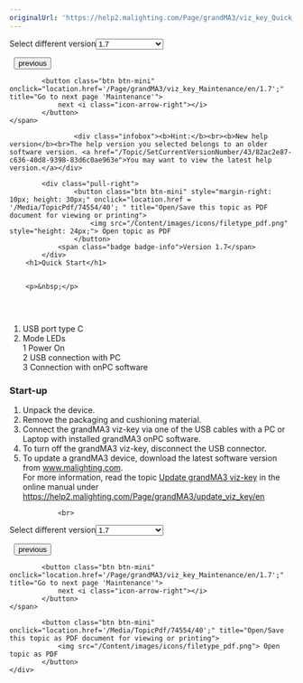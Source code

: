 ```yaml
---
originalUrl: 'https://help2.malighting.com/Page/grandMA3/viz_key_Quick_Start/en/1.7'
---
```


<div class="topic-navigation">

<div class="pull-right">
	<span class="pull-left">


<div class="pull-left">
<form action="/Topic/SetCurrentVersionNumber" class="form-inline" id="frmTagSelector" method="post">	<span class="form-mini">
		<div class="input-prepend"><span class="add-on">Select different version</span><select autocomplete="off" id="versionNumberId" name="versionNumberId" onchange="$(this).closest('#frmTagSelector').submit();" style="width: 120px;"><option value="">- latest -</option>
<option value="10">1.0</option>
<option value="32">1.1</option>
<option value="35">1.2</option>
<option value="36">1.3</option>
<option value="37">1.4</option>
<option value="38">1.5</option>
<option value="39">1.6</option>
<option selected="selected" value="40">1.7</option>
<option value="42">1.8</option>
<option value="43">1.9</option>
<option value="44">2.0</option>
</select></div>
		<input data-val="true" data-val-number="The field Int32 must be a number." data-val-required="The Int32 field is required." id="ProductId" name="ProductId" type="hidden" value="41">
		<input id="CurrentGuid" name="CurrentGuid" type="hidden" value="82ac2e87-c636-40d8-9398-83d6c0ae963e">
	</span>
</form></div>&nbsp;	</span>
	<span class="pull-right" style="white-space: nowrap;">
			<button class="btn btn-mini" onclick="location.href='/Page/grandMA3/viz_key_Limitations/en/1.7'; " title="Go to previous page 'Limitations'">
				<i class="icon-arrow-left"></i> previous
			</button>

			<button class="btn btn-mini" onclick="location.href='/Page/grandMA3/viz_key_Maintenance/en/1.7';" title="Go to next page 'Maintenance'">
				next <i class="icon-arrow-right"></i> 
			</button>
	</span>
</div>
<div class="clear-fix" style="margin-bottom: 10px"></div>
</div>

					<div class="infobox"><b>Hint:</b><br><b>New help version</b><br>The help version you selected belongs to an older software version. <a href="/Topic/SetCurrentVersionNumber/43/82ac2e87-c636-40d8-9398-83d6c0ae963e">You may want to view the latest help version.</a></div>

			<div class="pull-right">
					<button class="btn btn-mini" style="margin-right: 10px; height: 30px;" onclick="location.href = '/Media/TopicPdf/74554/40'; " title="Open/Save this topic as PDF document for viewing or printing">
						<img src="/Content/images/icons/filetype_pdf.png" style="height: 24px;"> Open topic as PDF
					</button>
				<span class="badge badge-info">Version 1.7</span>
			</div>
		<h1>Quick Start</h1>


		<p>&nbsp;</p>

<p><img alt="" src="/Media/Image/img_GM3_viz-key_front_callouts.png"></p>

<p>&nbsp;</p>

<ol>
	<li>USB port type C</li>
	<li>Mode LEDs<br>
	1 Power On<br>
	2 USB connection with PC<br>
	3 Connection with onPC software</li>
</ol>

<a name="toc_header_anchor_1" id="toc_header_anchor_1" class="topic-toc-item"></a><h3>Start-up</h3>

<ol>
	<li>Unpack the device.</li>
	<li>Remove the packaging and cushioning material.&nbsp;</li>
	<li>Connect the&nbsp;grandMA3 viz-key via one of the USB cables with a PC or Laptop with installed grandMA3 onPC software.</li>
	<li>To turn off the grandMA3 viz-key, disconnect the USB connector.</li>
	<li>To update a grandMA3 device, download the latest software version from&nbsp;<a href="https://www.malighting.com/">www.malighting.com</a>.<br>
	For more information, read the topic <a href="/Topic/0abafa3e-dc74-4e28-855a-bdee8516aeed">Update grandMA3 viz-key</a> in the online manual under <a href="/Page/grandMA3/update_viz_key/en">https://help2.malighting.com/Page/grandMA3/update_viz_key/en</a></li>
</ol>


				<br>
<div class="topic-navigation">

<div class="pull-right">
	<span class="pull-left">


<div class="pull-left">
<form action="/Topic/SetCurrentVersionNumber" class="form-inline" id="frmTagSelector" method="post">	<span class="form-mini">
		<div class="input-prepend"><span class="add-on">Select different version</span><select autocomplete="off" id="versionNumberId" name="versionNumberId" onchange="$(this).closest('#frmTagSelector').submit();" style="width: 120px;"><option value="">- latest -</option>
<option value="10">1.0</option>
<option value="32">1.1</option>
<option value="35">1.2</option>
<option value="36">1.3</option>
<option value="37">1.4</option>
<option value="38">1.5</option>
<option value="39">1.6</option>
<option selected="selected" value="40">1.7</option>
<option value="42">1.8</option>
<option value="43">1.9</option>
<option value="44">2.0</option>
</select></div>
		<input data-val="true" data-val-number="The field Int32 must be a number." data-val-required="The Int32 field is required." id="ProductId" name="ProductId" type="hidden" value="41">
		<input id="CurrentGuid" name="CurrentGuid" type="hidden" value="82ac2e87-c636-40d8-9398-83d6c0ae963e">
	</span>
</form></div>&nbsp;	</span>
	<span class="pull-right" style="white-space: nowrap;">
			<button class="btn btn-mini" onclick="location.href='/Page/grandMA3/viz_key_Limitations/en/1.7'; " title="Go to previous page 'Limitations'">
				<i class="icon-arrow-left"></i> previous
			</button>

			<button class="btn btn-mini" onclick="location.href='/Page/grandMA3/viz_key_Maintenance/en/1.7';" title="Go to next page 'Maintenance'">
				next <i class="icon-arrow-right"></i> 
			</button>
	</span>
</div>
	<div class="clear-fix"></div>
	<div class="pull-right">
	
			<button class="btn btn-mini" onclick="location.href='/Media/TopicPdf/74554/40';" title="Open/Save this topic as PDF document for viewing or printing">
				<img src="/Content/images/icons/filetype_pdf.png"> Open topic as PDF
			</button>
	</div>
<div class="clear-fix" style="margin-bottom: 10px"></div>
</div>

	

